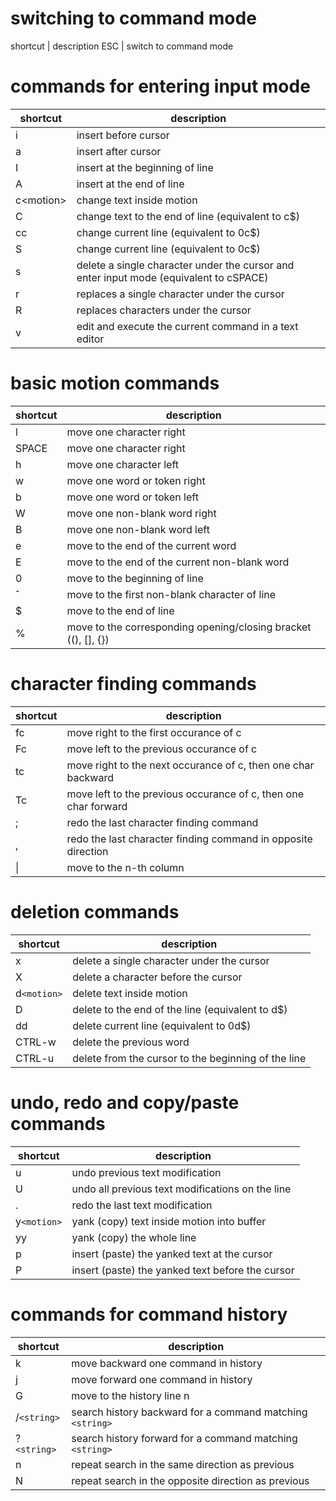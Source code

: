 # switching to command mode

shortcut | description
ESC      | switch to command mode

# commands for entering input mode

shortcut | description
-------- | -----------
i | insert before cursor
a | insert after cursor
I | insert at the beginning of line
A | insert at the end of line
c\<motion> | change text inside motion
C | change text to the end of line (equivalent to c$)
cc | change current line (equivalent to 0c$)
S | change current line (equivalent to 0c$)
s | delete a single character under the cursor and enter input mode (equivalent to cSPACE)
r | replaces a single character under the cursor
R | replaces characters under the cursor
v | edit and execute the current command in a text editor

# basic motion commands

shortcut | description
-------- | -----------
l | move one character right
SPACE | move one character right
h | move one character left
w | move one word or token right
b | move one word or token left
W | move one non-blank word right
B | move one non-blank word left
e | move to the end of the current word
E | move to the end of the current non-blank word
0 | move to the beginning of line
ˆ | move to the first non-blank character of line
$ | move to the end of line
% | move to the corresponding opening/closing bracket ((), [], {})

# character finding commands

shortcut | description
-------- | -----------
fc | move right to the first occurance of c
Fc | move left to the previous occurance of c
tc | move right to the next occurance of c, then one char backward
Tc | move left to the previous occurance of c, then one char forward
; | redo the last character finding command
, | redo the last character finding command in opposite direction
<n>\| | move to the n-th column

# deletion commands
shortcut | description
-------- | -----------
x | delete a single character under the cursor
X | delete a character before the cursor
d`<motion>` | delete text inside motion
D | delete to the end of the line (equivalent to d$)
dd | delete current line (equivalent to 0d$)
CTRL-w | delete the previous word
CTRL-u | delete from the cursor to the beginning of the line

# undo, redo and copy/paste commands

shortcut | description
-------- | -----------
u | undo previous text modification
U | undo all previous text modifications on the line
. | redo the last text modification
y`<motion>` | yank (copy) text inside motion into buffer
yy | yank (copy) the whole line
p | insert (paste) the yanked text at the cursor
P | insert (paste) the yanked text before the cursor

# commands for command history

shortcut | description
-------- | -----------
k | move backward one command in history
j | move forward one command in history
<n>G | move to the history line n
/`<string>` | search history backward for a command matching `<string>`
?`<string>` | search history forward for a command matching `<string>`
n | repeat search in the same direction as previous
N | repeat search in the opposite direction as previous 

